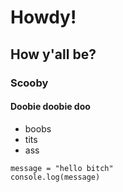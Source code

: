 # Howdy!

## How y'all be?

### Scooby

#### Doobie doobie doo

- boobs
- tits
- ass

```
message = "hello bitch"
console.log(message)
```